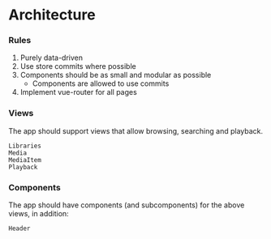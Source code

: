 # Architecture

### Rules
1. Purely data-driven
2. Use store commits where possible
3. Components should be as small and modular as possible
   - Components are allowed to use commits
4. Implement vue-router for all pages

### Views

The app should support views that allow browsing, searching and playback.

    Libraries
    Media
    MediaItem
    Playback

### Components

The app should have components (and subcomponents) for the above views, in addition:

    Header
    


    
  